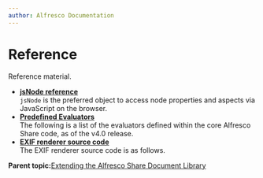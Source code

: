 ```yaml
---
author: Alfresco Documentation
---
```


# Reference

Reference material.

-   **[jsNode reference](../concepts/doclib-jsNode-reference.md)**  
`jsNode` is the preferred object to access node properties and aspects via JavaScript on the browser.
-   **[Predefined Evaluators](../concepts/doclib-predefined-evaluators-reference.md)**  
The following is a list of the evaluators defined within the core Alfresco Share code, as of the v4.0 release.
-   **[EXIF renderer source code](../concepts/EXIF-renderer-source-code.md)**  
The EXIF renderer source code is as follows.  

**Parent topic:**[Extending the Alfresco Share Document Library](../concepts/Share-Doclib-Extend-Intro.md)

